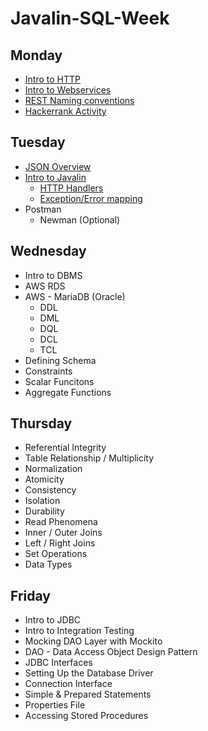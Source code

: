 # Javalin-SQL-Week

## Monday
 - [Intro to HTTP](https://github.com/LiquidPlummer/Javalin-SQL-Week/blob/main/notes/intro-to-http.md)
 - [Intro to Webservices](https://github.com/LiquidPlummer/Javalin-SQL-Week/blob/main/notes/intro-to-webservices.md)
 - [REST Naming conventions](https://github.com/LiquidPlummer/Javalin-SQL-Week/blob/main/notes/intro-to-webservices.md)
 - [Hackerrank Activity](https://www.hackerrank.com/week-2-code-contest)

## Tuesday
 - [JSON Overview](https://github.com/LiquidPlummer/Javalin-SQL-Week/blob/main/notes/intro-to-json.md)
 - [Intro to Javalin](https://github.com/LiquidPlummer/Javalin-SQL-Week/blob/main/notes/intro-to-javalin.md)
   - [HTTP Handlers](https://github.com/LiquidPlummer/Javalin-SQL-Week/blob/main/notes/intro-to-javalin.md)
   - [Exception/Error mapping](https://github.com/LiquidPlummer/Javalin-SQL-Week/blob/main/notes/intro-to-javalin.md)
 - Postman
   - Newman (Optional)

## Wednesday
 - Intro to DBMS
 - AWS RDS
 - AWS - MariaDB (Oracle)
   - DDL
   - DML
   - DQL
   - DCL
   - TCL
 - Defining Schema
 - Constraints
 - Scalar Funcitons
 - Aggregate Functions

## Thursday
 - Referential Integrity
 - Table Relationship / Multiplicity
 - Normalization
 - Atomicity
 - Consistency
 - Isolation
 - Durability
 - Read Phenomena
 - Inner / Outer Joins
 - Left / Right Joins
 - Set Operations
 - Data Types

## Friday
 - Intro to JDBC
 - Intro to Integration Testing
 - Mocking DAO Layer with Mockito
 - DAO - Data Access Object Design Pattern
 - JDBC Interfaces
 - Setting Up the Database Driver
 - Connection Interface
 - Simple & Prepared Statements
 - Properties File
 - Accessing Stored Procedures
